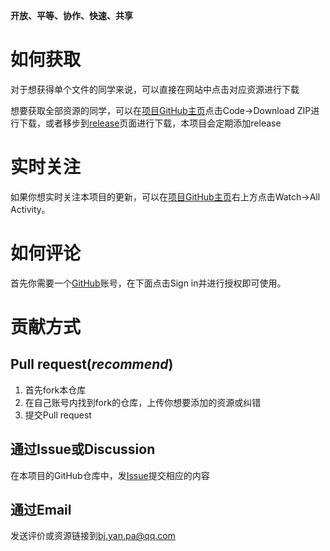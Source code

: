 **开放、平等、协作、快速、共享**

# 如何获取

对于想获得单个文件的同学来说，可以直接在网站中点击对应资源进行下载

想要获取全部资源的同学，可以在[项目GitHub主页](https://github.com/beiyuouo/hainanu-course-comments)点击Code->Download ZIP进行下载，或者移步到[release](https://github.com/beiyuouo/hainanu-course-comments/releases)页面进行下载，本项目会定期添加release

# 实时关注

如果你想实时关注本项目的更新，可以在[项目GitHub主页](https://github.com/beiyuouo/hainanu-course-comments)右上方点击Watch->All Activity。

# 如何评论

首先你需要一个[GitHub](https://github.com)账号，在下面点击Sign in并进行授权即可使用。

# 贡献方式

## Pull request(*recommend*)

1. 首先fork本仓库
2. 在自己账号内找到fork的仓库，上传你想要添加的资源或纠错
3. 提交Pull request


## 通过Issue或Discussion

在本项目的GitHub仓库中，发[Issue](https://github.com/beiyuouo/hainanu-course-comments/issues)提交相应的内容

## 通过Email

发送评价或资源链接到[bj.yan.pa@qq.com](mailto:bj.yan.pa@qq.com)

